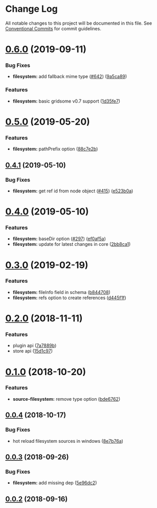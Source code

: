 # Change Log

All notable changes to this project will be documented in this file.
See [Conventional Commits](https://conventionalcommits.org) for commit guidelines.

# [0.6.0](https://github.com/gridsome/gridsome/tree/master/packages/source-filesystem/compare/@gridsome/source-filesystem@0.5.0...@gridsome/source-filesystem@0.6.0) (2019-09-11)


### Bug Fixes

* **filesystem:** add fallback mime type ([#642](https://github.com/gridsome/gridsome/tree/master/packages/source-filesystem/issues/642)) ([9a5ca89](https://github.com/gridsome/gridsome/tree/master/packages/source-filesystem/commit/9a5ca89))


### Features

* **filesystem:** basic gridsome v0.7 support ([1d35fe7](https://github.com/gridsome/gridsome/tree/master/packages/source-filesystem/commit/1d35fe7))





# [0.5.0](https://github.com/gridsome/gridsome/tree/master/packages/source-filesystem/compare/@gridsome/source-filesystem@0.4.1...@gridsome/source-filesystem@0.5.0) (2019-05-20)


### Features

* **filesystem:** pathPrefix option ([88c7e2b](https://github.com/gridsome/gridsome/tree/master/packages/source-filesystem/commit/88c7e2b))





## [0.4.1](https://github.com/gridsome/gridsome/tree/master/packages/source-filesystem/compare/@gridsome/source-filesystem@0.4.0...@gridsome/source-filesystem@0.4.1) (2019-05-10)


### Bug Fixes

* **filesystem:** get ref id from node object ([#415](https://github.com/gridsome/gridsome/tree/master/packages/source-filesystem/issues/415)) ([e523b0a](https://github.com/gridsome/gridsome/tree/master/packages/source-filesystem/commit/e523b0a))





# [0.4.0](https://github.com/gridsome/gridsome/tree/master/packages/source-filesystem/compare/@gridsome/source-filesystem@0.3.0...@gridsome/source-filesystem@0.4.0) (2019-05-10)


### Features

* **filesystem:** baseDir option ([#297](https://github.com/gridsome/gridsome/tree/master/packages/source-filesystem/issues/297)) ([ef0af5a](https://github.com/gridsome/gridsome/tree/master/packages/source-filesystem/commit/ef0af5a))
* **filesystem:** update for latest changes in core ([2bb8ca1](https://github.com/gridsome/gridsome/tree/master/packages/source-filesystem/commit/2bb8ca1))





<a name="0.3.0"></a>
# [0.3.0](https://github.com/gridsome/gridsome/tree/master/packages/source-filesystem/compare/@gridsome/source-filesystem@0.2.0...@gridsome/source-filesystem@0.3.0) (2019-02-19)


### Features

* **filesystem:** fileInfo field in schema ([b844708](https://github.com/gridsome/gridsome/tree/master/packages/source-filesystem/commit/b844708))
* **filesystem:** refs option to create references ([d445f1f](https://github.com/gridsome/gridsome/tree/master/packages/source-filesystem/commit/d445f1f))





<a name="0.2.0"></a>
# [0.2.0](https://github.com/gridsome/gridsome/compare/@gridsome/source-filesystem@0.1.0...@gridsome/source-filesystem@0.2.0) (2018-11-11)


### Features

* plugin api ([7a7889b](https://github.com/gridsome/gridsome/commit/7a7889b))
* store api ([15d1c97](https://github.com/gridsome/gridsome/commit/15d1c97))


<a name="0.1.0"></a>
# [0.1.0](https://github.com/gridsome/gridsome/compare/@gridsome/source-filesystem@0.0.4...@gridsome/source-filesystem@0.1.0) (2018-10-20)


### Features

* **source-filesystem:** remove type option ([bde6762](https://github.com/gridsome/gridsome/commit/bde6762))


<a name="0.0.4"></a>
## [0.0.4](https://github.com/gridsome/gridsome/compare/@gridsome/source-filesystem@0.0.3...@gridsome/source-filesystem@0.0.4) (2018-10-17)


### Bug Fixes

* hot reload filesystem sources in windows ([8e7b76a](https://github.com/gridsome/gridsome/commit/8e7b76a))


<a name="0.0.3"></a>
## [0.0.3](https://github.com/gridsome/gridsome/compare/142896c2454016dc989a7872faffec7263fc658c...@gridsome/source-filesystem@0.0.3) (2018-09-26)


### Bug Fixes

* **filesystem:** add missing dep ([5e96dc2](https://github.com/gridsome/gridsome/commit/5e96dc2))



<a name="0.0.2"></a>
## [0.0.2](https://github.com/gridsome/gridsome/compare/142896c2454016dc989a7872faffec7263fc658c...@gridsome/source-filesystem@0.0.3) (2018-09-16)
